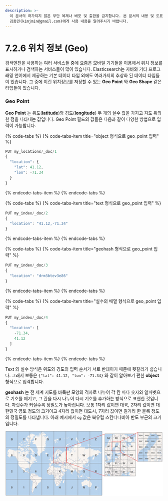 ```yaml
---
description: >-
  이 문서의 허가되지 않은 무단 복제나 배포 및 출판을 금지합니다. 본 문서의 내용 및 도표 등을 인용하고자 하는 경우 출처를 명시하고
  김종민(kimjmin@gmail.com)에게 사용 내용을 알려주시기 바랍니다.
---
```


# 7.2.6 위치 정보 \(Geo\)

  검색엔진을 사용하는 여러 서비스들 중에 요즘은 모바일 기기들을 이용해서 위치 정보를 표시하거나 검색하는 서비스들이 많이 있습니다. Elasticsearch는 자바와 기타 프로그래밍 언어에서 제공하는 기본 데이터 타입 외에도 여러가지의 추상화 된 데이터 타입들이 있습니다. 그 중에 이런 위치정보를 저장할 수 있는 **Geo Point** 와 **Geo Shape** 같은 타입들이 있습니다.

### Geo Point

  **Geo Point** 는 위도\(**latitude**\)와 경도\(**longitude**\) 두 개의 실수 값을 가지고 지도 위의 한 점을 나타내는 값입니다. Geo Point 필드의 값들은 다음과 같이 다양한 방법으로 입력이 가능합니다.

{% code-tabs %}
{% code-tabs-item title="object 형식으로 geo\_point 입력" %}
```javascript
PUT my_locations/_doc/1
{
  "location": {
    "lat": 41.12,
    "lon": -71.34
  }
}
```
{% endcode-tabs-item %}
{% endcode-tabs %}

{% code-tabs %}
{% code-tabs-item title="text 형식으로 geo\_point 입력" %}
```javascript
PUT my_index/_doc/2
{
  "location": "41.12,-71.34"
}
```
{% endcode-tabs-item %}
{% endcode-tabs %}

{% code-tabs %}
{% code-tabs-item title="geohash 형식으로 geo\_point 입력" %}
```javascript
PUT my_index/_doc/3
{
  "location": "drm3btev3e86"
}
```
{% endcode-tabs-item %}
{% endcode-tabs %}

{% code-tabs %}
{% code-tabs-item title="실수의 배열 형식으로 geo\_point 입력" %}
```javascript
PUT my_index/_doc/4
{
  "location": [
    -71.34,
    41.12
  ]
}
```
{% endcode-tabs-item %}
{% endcode-tabs %}

  Text 와 실수 방식은 위도와 경도의 입력 순서가 서로 반대이기 때문에 헷갈리기 쉽습니다. 그래서 보통은 `{"lat": 41.12, "lon": -71.34}` 와 같이 알아보기 편한 **object** 형식으로 입력합니다.

  **geohash** 는 전 세계 지도를 바둑판 모양의 격자로 나누어 각 칸 마다 숫자와 알파벳으로 기호를 메기고, 그 칸을 다시 나누어 다시 기호를 추가하는 방식으로 표현한 것입니다. 자릿수가 커질수록 정밀도가 높아집니다. 보통 1자리 값이면 대륙, 2자리 값이면 대한민국 영토 정도의 크기이고 4자리 값이면 대도시, 7자리 값이면 길거리 한 블록 정도의 정밀도를 나타냅니다. 아래 예시에서 `sg` 값은 북유럽 스칸디나비아 반도 부근의 크기입니다.

![geohash &#xB85C; &#xC704;&#xCE58; &#xC815;&#xBCF4; &#xD45C;&#xC2DC;](../../.gitbook/assets/07-03.png)




